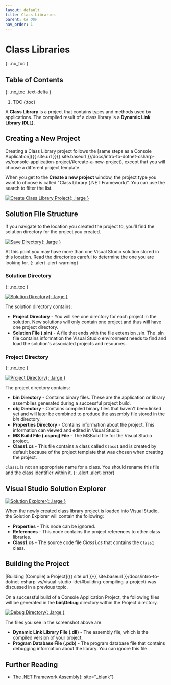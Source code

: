 ```yaml
---
layout: default
title: Class Libraries
parent: C# OOP
nav_order: 1
---
```


# Class Libraries
{: .no_toc }

## Table of Contents
{: .no_toc .text-delta }

1. TOC
{:toc}

A **Class Library** is a project that contains types and methods used by applications. The compiled result of a class library is a **Dynamic Link Library (DLL)**.

## Creating a New Project

Creating a Class Library project follows the [same steps as a Console Application]({{ site.url }}{{ site.baseurl }}/docs/intro-to-dotnet-csharp-vs/console-application-project/#create-a-new-project), except that you will choose a different project template.

When you get to the **Create a new project** window, the project type you want to choose is called "Class Library (.NET Framework)". You can use the search to filter the list.

[![Create Class Library Project](../images/class-libraries/create-class-library-project.png "Create Class Library Project"){: .large }](../images/class-libraries/create-class-library-project.png)

## Solution File Structure

If you navigate to the location you created the project to, you’ll find the solution directory for the project you created.

[![Save Directory](../images/class-libraries/save-directory.png "Save Directory"){: .large }](../images/class-libraries/save-directory.png)

At this point you may have more than one Visual Studio solution stored in this location. Read the directories careful to determine the one you are looking for.
{: .alert .alert-warning}

### Solution Directory
{: .no_toc }

[![Solution Directory](../images/class-libraries/solution-directory.png "Solution Directory"){: .large }](../images/class-libraries/solution-directory.png)

The solution directory contains:

* **Project Directory** - You will see one directory for each project in the solution. New solutions will only contain one project and thus will have one project directory.
* **Solution File (.sln)** - A file that ends with the file extension .sln. The .sln file contains information the Visual Studio environment needs to find and load the solution's associated projects and resources.

### Project Directory
{: .no_toc }

[![Project Directory](../images/class-libraries/project-directory.png "Project Directory"){: .large }](../images/class-libraries/project-directory.png)

The project directory contains:

* **bin Directory** - Contains binary files. These are the application or library assemblies generated during a successful project build.
* **obj Directory** - Contains compiled binary files that haven't been linked yet and will later be combined to produce the assembly file stored in the _bin_ directory.
* **Properties Directory** - Contains information about the project. This information can viewed and edited in Visual Studio.
* **MS Build File (.csproj) File** - The MSBuild file for the Visual Studio project.
* **Class1.cs** - This file contains a class called `Class1` and is created by default because of the project template that was chosen when creating the project.

`Class1` is not an appropriate name for a class. You should rename this file and the class identifier within it.
{: .alert .alert-error}

## Visual Studio Solution Explorer

[![Solution Explorer](../images/class-libraries/solution-explorer.png "Solution Explorer"){: .large }](../images/class-libraries/solution-explorer.png)

When the newly created class library project is loaded into Visual Studio, the Solution Explorer will contain the following:

* **Properties** - This node can be ignored.
* **References** - This node contains the project references to other class libraries.
* **Class1.cs** - The source code file _Class1.cs_ that contains the `Class1` class.

## Building the Project

[Building (Compile) a Project]({{ site.url }}{{ site.baseurl }}/docs/intro-to-dotnet-csharp-vs/visual-studio-ide/#building-compiling-a-project) was discussed in a previous topic.

On a successful build of a Console Application Project, the following files will be generated in the **bin\Debug** directory within the Project directory.

[![Debug Directory](../images/class-libraries/debug-directory.png "Debug Directory"){: .large }](../images/class-libraries/debug-directory.png)

The files you see in the screenshot above are:

* **Dynamic Link Library File (.dll)** - The assembly file, which is the compiled version of your project.
* **Program Database File (.pdb)** - The program database file that contains debugging information about the library. You can ignore this file.

## Further Reading

* [The .NET Framework Assembly](https://docs.microsoft.com/en-us/troubleshoot/windows-client/deployment/dynamic-link-library#the-net-framework-assembly){: site="_blank"}

